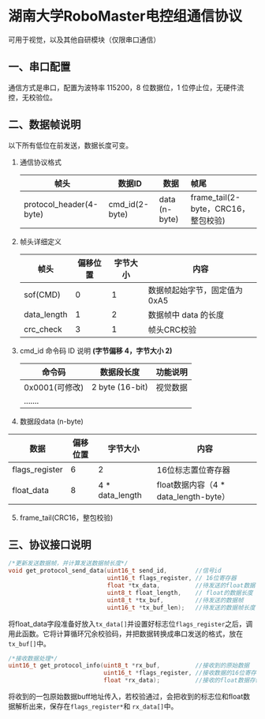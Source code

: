 # 湖南大学RoboMaster电控组通信协议

可用于视觉，以及其他自研模块（仅限串口通信）

## 一、串口配置

通信方式是串口，配置为波特率 115200，8 位数据位，1 位停止位，无硬件流控，无校验位。

## 二、数据帧说明

以下所有低位在前发送，数据长度可变。

1. 通信协议格式

   | 帧头                    | 数据ID         | 数据          | 帧尾                                |
   | ----------------------- | -------------- | ------------- | :---------------------------------- |
   | protocol_header(4-byte) | cmd_id(2-byte) | data (n-byte) | frame_tail(2-byte，CRC16，整包校验) |

2. 帧头详细定义

   | 帧头        | 偏移位置 | 字节大小 | 内容                          |
   | ----------- | -------- | -------- | ----------------------------- |
   | sof(CMD)    | 0        | 1        | 数据帧起始字节，固定值为 0xA5 |
   | data_length | 1        | 2        | 数据帧中 data 的长度          |
   | crc_check   | 3        | 1        | 帧头CRC校验                   |

3. cmd_id 命令码 ID 说明 **(字节偏移 4，字节大小 2)**

   | 命令码         | 数据段长度      | 功能说明 |
   | -------------- | --------------- | -------- |
   | 0x0001(可修改) | 2 byte (16-bit) | 视觉数据 |
   | .......        |                 |          |

4.  数据段data (n-byte)

   | 数据           | 偏移位置 | 字节大小        | 内容                                  |
   | -------------- | -------- | --------------- | ------------------------------------- |
   | flags_register | 6        | 2               | 16位标志置位寄存器                    |
   | float_data     | 8        | 4 * data_length | float数据内容（4 * data_length-byte） |

5. frame_tail(CRC16，整包校验)

## 三、协议接口说明

```c
/*更新发送数据帧，并计算发送数据帧长度*/
void get_protocol_send_data(uint16_t send_id,		 //信号id
							uint16_t flags_register, // 16位寄存器
							float *tx_data,			 //待发送的float数据
							uint8_t float_length,	 // float的数据长度
							uint8_t *tx_buf,		 //待发送的数据帧
							uint16_t *tx_buf_len);	 //待发送的数据帧长度
```

将float_data字段准备好放入`tx_data[]`并设置好标志位`flags_register`之后，调用此函数。它将计算循环冗余校验码，并把数据转换成串口发送的格式，放在`tx_buf[]`中。

```c
/*接收数据处理*/
uint16_t get_protocol_info(uint8_t *rx_buf,			 //接收到的原始数据
						   uint16_t *flags_register, //接收数据的16位寄存器地址
						   float *rx_data);			 //接收的float数据存储地址
```

将收到的一包原始数据buff地址传入，若校验通过，会把收到的标志位和float数据解析出来，保存在`flags_register*`和 `rx_data[]`中。